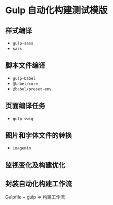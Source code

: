 # Gulp 自动化构建测试模版

## 样式编译

- `gulp-sass`
- `sass`

## 脚本文件编译

- `gulp-babel`
- `@babel/core`
- `@babel/preset-env`

## 页面编译任务

- `gulp-swig`

## 图片和字体文件的转换

- `imagemin`

## 监视变化及构建优化

## 封装自动化构建工作流

Gulpfile + gulp => 构建工作流
